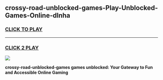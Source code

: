 
## crossy-road-unblocked-games-Play-Unblocked-Games-Online-dlnha
<h3>
<a href="https://premium76.site?title=crossy-road-unblocked-games&ref=24A">CLICK TO PLAY</a></h3>
<hr>

<h3>
<a href="https://premium76.site?title=crossy-road-unblocked-games&ref=24A">CLICK 2 PLAY</a>
  
</h3>

<a href="https://premium76.site?title=crossy-road-unblocked-games&ref=24A"><img src="https://clearcache.store/games.png"></a>


**crossy-road-unblocked-games games unblocked: Your Gateway to Fun and Accessible Online Gaming**
